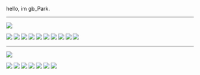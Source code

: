 hello, im gb_Park.
<hr>
<p><img src="https://img.shields.io/badge/Work-with-informational?style=flat"/></p>
<p>
  
  <img src="https://img.shields.io/badge/JS-F7DF1E?style=for-the-badge&logo=JavaScript&logoColor=white"/>
  <img src="https://img.shields.io/badge/jQuery-0769AD?style=for-the-badge&logo=jQuery&logoColor=white"/>
  <img src="https://img.shields.io/badge/CSS3-1572B6?style=for-the-badge&logo=CSS3&logoColor=white"/>
  <img src="https://img.shields.io/badge/Java-007396?style=for-the-badge&logo=Java&logoColor=white"/>
  <img src="https://img.shields.io/badge/Spring-6DB33F?style=for-the-badge&logo=Spring&logoColor=white"/>
  <img src="https://img.shields.io/badge/Maven-C71A36?style=for-the-badge&logo=ApacheMaven&logoColor=white"/>
  <img src="https://img.shields.io/badge/JUnit-25A162?style=for-the-badge&logo=JUnit5&logoColor=white"/>
  <img src="https://img.shields.io/badge/MariaDB-003545?style=for-the-badge&logo=MariaDB&logoColor=white"/>
  <img src="https://img.shields.io/badge/Oracle-F80000?style=for-the-badge&logo=Oracle&logoColor=white"/>
  <img src="https://img.shields.io/badge/Git-F05032?style=for-the-badge&logo=Git&logoColor=white"/>
</p>
<hr>
<p><img src="https://img.shields.io/badge/Study-ing-informational?style=flat"/></p>
<p>
  <img src="https://img.shields.io/badge/Thymeleaf-005F0F?style=for-the-badge&logo=Thymeleaf&logoColor=white"/>
  <img src="https://img.shields.io/badge/Sass-CC6699?style=for-the-badge&logo=Sass&logoColor=white"/>
  <img src="https://img.shields.io/badge/SpringBoot-6DB33F?style=for-the-badge&logo=SpringBoot&logoColor=white"/>
  <img src="https://img.shields.io/badge/Gradle-02303A?style=for-the-badge&logo=Gradle&logoColor=white"/>
  <img src="https://img.shields.io/badge/Hibernate-59666C?style=for-the-badge&logo=Hibernate&logoColor=white"/>
  <img src="https://img.shields.io/badge/Python-3776AB?style=for-the-badge&logo=Python&logoColor=white"/>
  <img src="https://img.shields.io/badge/Docker-2496ED?style=for-the-badge&logo=Docker&logoColor=white"/>
</p>
